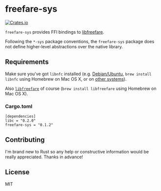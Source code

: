 # freefare-sys

[![Crates.io](https://img.shields.io/crates/v/freefare-sys.svg?maxAge=2592000)](https://crates.io/crates/freefare-sys)

`freefare-sys` provides FFI bindings to [libfreefare](https://github.com/nfc-tools/libfreefare).

Following the `*-sys` package conventions, the `freefare-sys` package does not define higher-level abstractions over the native library.

## Requirements

Make sure you've got `libnfc` installed (e.g. [Debian/Ubuntu](http://nfc-tools.org/index.php?title=Libnfc#Debian_.2F_Ubuntu), `brew install libnfc` using Homebrew on Mac OS X, or on [other systems](http://nfc-tools.org/index.php?title=Libnfc#Installation)).

Also [`libfreefare`](http://nfc-tools.org/index.php?title=Libfreefare) of course (`brew install libfreefare` using Homebrew on Mac OS X).

### Cargo.toml

    [dependencies]
    libc = "0.2.0"
    freefare-sys = "0.1.2"
    
## Contributing
    
I'm brand new to Rust so any help or constructive information would be really appreciated. Thanks in advance!    
    
## License
    
MIT